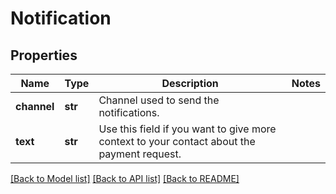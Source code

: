 # Notification

## Properties
Name | Type | Description | Notes
------------ | ------------- | ------------- | -------------
**channel** | **str** | Channel used to send the notifications.  | 
**text** | **str** | Use this field if you want to give more context to your contact about the payment request.  | 

[[Back to Model list]](../README.md#documentation-for-models) [[Back to API list]](../README.md#documentation-for-api-endpoints) [[Back to README]](../README.md)


